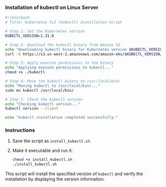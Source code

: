 ### Installation of kubectl on Linux Server

```bash
#!/bin/bash
# Title: Kubernetes CLI (kubectl) Installation Script

# Step 1: Set the Kubernetes version
KUBECTL_VERSION=1.31.0

# Step 2: Download the kubectl binary from Amazon S3
echo "Downloading kubectl binary for Kubernetes version $KUBECTL_VERSION..."
curl -O https://s3.us-west-2.amazonaws.com/amazon-eks/$KUBECTL_VERSION/2024-09-12/bin/linux/amd64/kubectl

# Step 3: Apply execute permissions to the binary
echo "Applying execute permissions to kubectl..."
chmod +x ./kubectl

# Step 4: Move the kubectl binary to /usr/local/bin/
echo "Moving kubectl to /usr/local/bin/..."
sudo mv kubectl /usr/local/bin/

# Step 5: Check the kubectl version
echo "Checking kubectl version..."
kubectl version --client

echo "kubectl installation completed successfully."
```

### Instructions
1. Save the script as `install_kubectl.sh`.
2. Make it executable and run it:

   ```bash
   chmod +x install_kubectl.sh
   ./install_kubectl.sh
   ```

This script will install the specified version of `kubectl` and verify the installation by displaying the version information.
